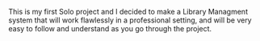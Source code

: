 This is my first Solo project and I decided to make a Library Managment system that will work flawlessly in a professional setting, and will be very easy to follow and understand as you go through the project.
